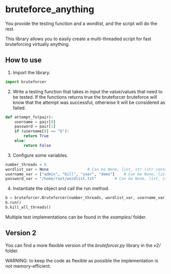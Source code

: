 # bruteforce_anything
You provide the testing function and a wordlist, and the script will do the rest.

This library allows you to easily create a multi-threaded script for fast bruteforcing virtually anything.

## How to use
1. Import the library.
```python
import bruteforcer
```
2. Write a testing function that takes in input the value/values that need to be tested.
If the functions returns true the bruteforcer bruteforce will know that the attempt was successful, otherwise it will be considered as failed.
```python
def attempt_fx(pair):
	username = pair[0]
	password = pair[1]
	if (username[0] == "b"):
		return True
	else:
		return False
```
3. Configure some variables.
```python
number_threads = 8
wordlist_var = None					# Can be None, list, str (str contains the file path to a wordlist)
username_var = ["admin", "bill", "user", "demo"]	# Can be None, list, str (str contains the file path to a wordlist)
password_var = "/home/root/wordlist.txt"		# Can be None, list, str (str contains the file path to a wordlist)
```
4. Instantiate the object and call the run method.
```python
b = bruteforcer.Bruteforcer(number_threads, wordlist_var, username_var, password_var, attempt_fx)
b.run()
b.kill_all_threads()
```

Multiple test implementations can be found in the *examples/* folder.


## Version 2

You can find a more flexible version of the *bruteforcer.py* library in the *v2/* folder.

WARNING: to keep the code as flexible as possible the implementation is not memory-efficient.
